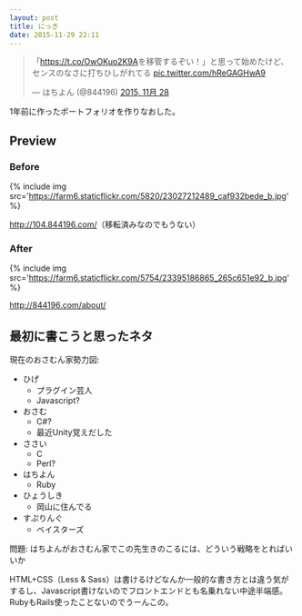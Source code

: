 ```yaml
---
layout: post
title: にっき
date: 2015-11-29 22:11
---
```


<blockquote class="twitter-tweet tw-align-center" lang="ja"><p lang="und" dir="ltr">「<a href="https://t.co/OwOKuo2K9A">https://t.co/OwOKuo2K9A</a>を移管するぞい！」と思って始めたけど、センスのなさに打ちひしがれてる <a href="https://t.co/hReGAGHwA9">pic.twitter.com/hReGAGHwA9</a></p>&mdash; はちよん (@844196) <a href="https://twitter.com/844196/status/670577963042275328">2015, 11月 28</a></blockquote>
<script async src="//platform.twitter.com/widgets.js" charset="utf-8"></script>

1年前に作ったポートフォリオを作りなおした。


## Preview

### Before

{% include img src='https://farm6.staticflickr.com/5820/23027212489_caf932bede_b.jpg' %}

<http://104.844196.com/>（移転済みなのでもうない）

### After

{% include img src='https://farm6.staticflickr.com/5754/23395186865_265c651e92_b.jpg' %}

<http://844196.com/about/>


## 最初に書こうと思ったネタ

現在のおさむん家勢力図:

- ひげ
    - プラグイン芸人
    - Javascript?
- おさむ
    - C#?
    - 最近Unity覚えだした
- ささい
    - C
    - Perl?
- はちよん
    - Ruby
- ひょうしき
    - 岡山に住んでる
- すぷりんぐ
    - ベイスターズ

問題: はちよんがおさむん家でこの先生きのこるには、どういう戦略をとればいいか

HTML+CSS（Less &amp; Sass）は書けるけどなんか一般的な書き方とは違う気がするし、Javascript書けないのでフロントエンドとも名乗れない中途半端感。RubyもRails使ったことないのでうーんこの。
